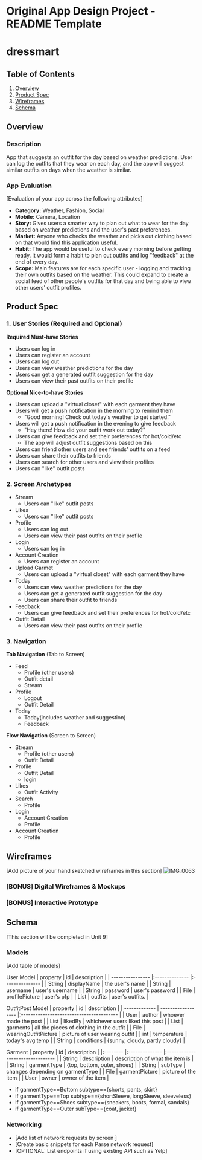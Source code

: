 Original App Design Project - README Template
===

# dressmart

## Table of Contents
1. [Overview](#Overview)
1. [Product Spec](#Product-Spec)
1. [Wireframes](#Wireframes)
2. [Schema](#Schema)

## Overview
### Description
App that suggests an outfit for the day based on weather predictions. User can log the outfits that they wear on each day, and the app will suggest similar outfits on days when the weather is similar.

### App Evaluation
[Evaluation of your app across the following attributes]
- **Category:** Weather, Fashion, Social
- **Mobile:** Camera, Location
- **Story:** Gives users a smarter way to plan out what to wear for the day based on weather predictions and the user's past preferences.
- **Market:** Anyone who checks the weather and picks out clothing based on that would find this application useful.
- **Habit:** The app would be useful to check every morning before getting ready. It would form a habit to plan out outfits and log "feedback" at the end of every day.
- **Scope:** Main features are for each specific user - logging and tracking their own outfits based on the weather. This could expand to create a social feed of other people's outfits for that day and being able to view other users' outfit profiles.

## Product Spec

### 1. User Stories (Required and Optional)

**Required Must-have Stories**
* Users can log in
* Users can register an account
* Users can log out
* Users can view weather predictions for the day
* Users can get a generated outfit suggestion for the day
* Users can view their past outfits on their profile


**Optional Nice-to-have Stories**

* Users can upload a "virtual closet" with each garment they have
* Users will get a push notification in the morning to remind them
  * "Good morning! Check out today's weather to get started."
* Users will get a push notification in the evening to give feedback
  * "Hey there! How did your outfit work out today?"
* Users can give feedback and set their preferences for hot/cold/etc
  * The app will adjust outfit suggestions based on this
* Users can friend other users and see friends' outfits on a feed
* Users can share their outfits to friends
* Users can search for other users and view their profiles
* Users can "like" outfit posts

### 2. Screen Archetypes

* Stream
  * Users can "like" outfit posts
* Likes
  * Users can "like" outfit posts
* Profile
  * Users can log out
  * Users can view their past outfits on their profile
* Login
  * Users can log in
* Account Creation
  * Users can register an account
* Upload Garmet
  * Users can upload a "virtual closet" with each garment they have
* Today
  * Users can view weather predictions for the day
  * Users can get a generated outfit suggestion for the day
  * Users can share their outfit to friends
* Feedback
  * Users can give feedback and set their preferences for hot/cold/etc
* Outfit Detail
  * Users can view their past outfits on their profile


### 3. Navigation

**Tab Navigation** (Tab to Screen)

* Feed
  * Profile (other users)
  * Outfit detail
  * Stream
* Profile
  * Logout
  * Outfit Detail
* Today
  * Today(includes weather and suggestion)
  * Feedback


**Flow Navigation** (Screen to Screen)

* Stream
  * Profile (other users)
  * Outfit Detail
* Profile
  * Outfit Detail
  * login
* Likes
  * Outfit Activity
* Search
  * Profile
* Login
  * Account Creation
  * Profile
* Account Creation
  * Profile

## Wireframes
[Add picture of your hand sketched wireframes in this section]
![IMG_0063](https://user-images.githubusercontent.com/73393929/174159974-5f6fd541-ded2-4834-8348-15988b151440.JPG)

### [BONUS] Digital Wireframes & Mockups

### [BONUS] Interactive Prototype

## Schema
[This section will be completed in Unit 9]
### Models
[Add table of models]

User Model
| property         | id             | description     |
| ---------------- |:-------------- |:--------------- |
| String           | displayName    | the user's name |
| String           | username       | user's username |
| String           | password       | user's password |
| File             | profilePicture | user's pfp      |
| List<OutfitPost> | outfits        | user's outfits. |



OutfitPost Model
| property      | id                   | description                              |
| ------------- | ------------------   |:---------------------------------------- |
| User          | author               | whoever made the post                    |
| List<User>    | likedBy              | whichever users liked this post          |
| List<Garment> | garments             | all the pieces of clothing in the outfit |
| File          | wearingOutfitPicture | picture of user wearing outfit           |
| int           | temperature          | today's avg temp                         |
| String        | conditions           | {sunny, cloudy, partly cloudy}           |


Garment
| property | id             | description                      |
|:-------- |:-------------- |:-------------------------------- |
| String   | description    | description of what the item is  |
| String   | garmentType    | {top, bottom, outer, shoes}      |
| String   | subType        | changes depending on garmentType |
| File     | garmentPicture | picture of the item              |
| User     | owner          | owner of the item                |


- if garmentType==Bottom
  subtype=={shorts, pants, skirt}
- if garmentType==Top
  subtype=={shortSleeve, longSleeve, sleeveless}
- if garmentType==Shoes
  subtype=={sneakers, boots, formal, sandals}
- if garmentType==Outer
  subType=={coat, jacket}




### Networking
- [Add list of network requests by screen ]
- [Create basic snippets for each Parse network request]
- [OPTIONAL: List endpoints if using existing API such as Yelp]